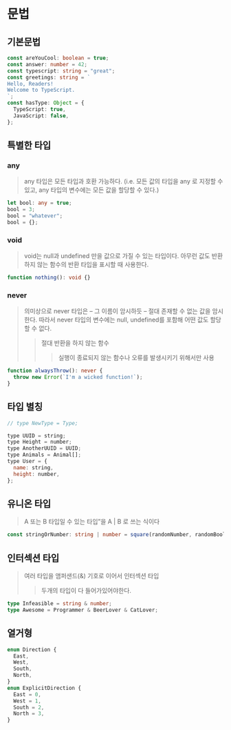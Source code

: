 # 문법

## 기본문법

```ts
const areYouCool: boolean = true;
const answer: number = 42;
const typescript: string = "great";
const greetings: string = `
Hello, Readers!
Welcome to TypeScript.
`;
const hasType: Object = {
  TypeScript: true,
  JavaScript: false,
};
```

## 특별한 타입

### any

> any 타입은 모든 타입과 호환 가능하다. (i.e. 모든 값의 타입을 any 로 지정할 수 있고, any 타입의 변수에는 모든 값을 할당할 수 있다.)

```ts
let bool: any = true;
bool = 3;
bool = "whatever";
bool = {};
```

### void

> void는 null과 undefined 만을 값으로 가질 수 있는 타입이다. 아무런 값도 반환하지 않는 함수의 반환 타입을 표시할 때 사용한다.

```ts
function nothing(): void {}
```

### never

> 의미상으로 never 타입은 – 그 이름이 암시하듯 – 절대 존재할 수 없는 값을 암시한다. 따라서 never 타입의 변수에는 null, undefined를 포함해 어떤 값도 할당할 수 없다.
>
> > 절대 반환을 하지 않는 함수
> >
> > > 실행이 종료되지 않는 함수나 오류를 발생시키기 위해서만 사용

```ts
function alwaysThrow(): never {
  throw new Error(`I'm a wicked function!`);
}
```

## 타입 별칭

```js
// type NewType = Type;

type UUID = string;
type Height = number;
type AnotherUUID = UUID;
type Animals = Animal[];
type User = {
  name: string,
  height: number,
};
```

## 유니온 타입

> A 또는 B 타입일 수 있는 타입”을 A | B 로 쓰는 식이다

```ts
const stringOrNumber: string | number = square(randomNumber, randomBoolean);
```

## 인터섹션 타입

> 여러 타입을 앰퍼샌드(&) 기호로 이어서 인터섹션 타입
>
> > 두개의 타입이 다 들어가있어야한다.

```ts
type Infeasible = string & number;
type Awesome = Programmer & BeerLover & CatLover;
```

## 열거형

```ts
enum Direction {
  East,
  West,
  South,
  North,
}
enum ExplicitDirection {
  East = 0,
  West = 1,
  South = 2,
  North = 3,
}
```
